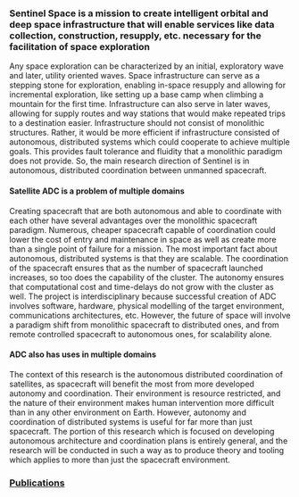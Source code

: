 ### Sentinel Space is a mission to create intelligent orbital and deep space infrastructure that will enable services like data collection, construction, resupply, etc. necessary for the facilitation of space exploration ###
Any space exploration can be characterized by an initial, exploratory wave and later, utility oriented waves. Space infrastructure can serve as a stepping stone for exploration, enabling in-space resupply and allowing for incremental exploration, like setting up a base camp when climbing a mountain for the first time. Infrastructure can also serve in later waves, allowing for supply routes and way stations that would make repeated trips to a destination easier.
Infrastructure should not consist of monolithic structures. Rather, it would be more efficient if infrastructure consisted of autonomous, distributed systems which could cooperate to achieve multiple goals. This provides fault tolerance and fluidity that a monolithic paradigm does not provide.
So, the main research direction of Sentinel is in autonomous, distributed coordination between unmanned spacecraft.
#### Satellite ADC is a problem of multiple domains ####
Creating spacecraft that are both autonomous and able to coordinate with each other have several advantages over the monolithic spacecraft paradigm. Numerous, cheaper spacecraft capable of coordination could lower the cost of entry and maintenance in space as well as create more than a single point of failure for a mission. The most important fact about autonomous, distributed systems is that they are scalable. The coordination of the spacecraft ensures that as the number of spacecraft launched increases, so too does the capability of the cluster. The autonomy ensures that computational cost and time-delays do not grow with the cluster as well. The project is interdisciplinary because successful creation of ADC involves software, hardware, physical modelling of the target environment, communications architectures, etc. However, the future of space will involve a paradigm shift from monolithic spacecraft to distributed ones, and from remote controlled spacecraft to autonomous ones, for scalability alone.
#### ADC also has uses in multiple domains ####
The context of this research is the autonomous distributed coordination of satellites, as spacecraft will benefit the most from more developed autonomy and coordination. Their environment is resource restricted, and the nature of their environment makes human intervention more difficult than in any other environment on Earth. However, autonomy and coordination of distributed systems is useful for far more than just spacecraft. The portion of this research which is focused on developing autonomous architecture and coordination plans is entirely general, and the research will be conducted in such a way as to produce theory and tooling which applies to more than just the spacecraft environment.

### [Publications](./publications.html) ###
